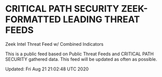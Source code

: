 # CRITICAL PATH SECURITY ZEEK-FORMATTED LEADING THREAT FEEDS
Zeek Intel Threat Feed w/ Combined Indicators

This is a public feed based on Public Threat Feeds and CRITICAL PATH SECURITY gathered data.
This feed will be updated as often as possible.

Updated: 
Fri Aug 21 21:02:48 UTC 2020
